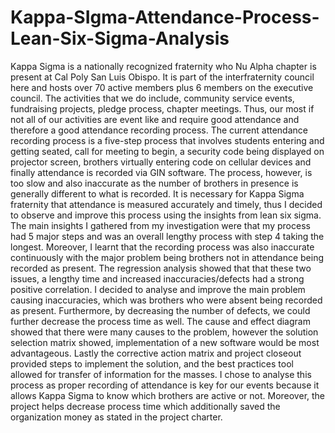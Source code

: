 # Kappa-SIgma-Attendance-Process-Lean-Six-Sigma-Analysis

Kappa Sigma is a nationally recognized fraternity who Nu Alpha chapter is present at Cal Poly San Luis Obispo. It is part of the interfraternity council here and hosts over 70 active members plus 6 members on the executive council. The activities that we do include, community service events, fundraising projects, pledge process, chapter meetings. Thus, our most if not all of our activities are event like and require good attendance and therefore a good attendance recording process.
The current attendance recording process is a five-step process that involves students entering and getting seated, call for meeting to begin, a security code being displayed on projector screen, brothers virtually entering code on cellular devices and finally attendance is recorded via GIN software. The process, however, is too slow and also inaccurate as the number of brothers in presence is generally different to what is recorded. It is necessary for Kappa Sigma fraternity that attendance is measured accurately and timely, thus I decided to observe and improve this process using the insights from lean six sigma.
The main insights I gathered from my investigation were that my process had 5 major steps and was an overall lengthy process with step 4 taking the longest. Moreover, I learnt that the recording process was also inaccurate continuously with the major problem being brothers not in attendance being recorded as present. The regression analysis showed that that these two issues, a lengthy time and increased inaccuracies/defects had a strong positive correlation.
I decided to analyse and improve the main problem causing inaccuracies, which was brothers who were absent being recorded as present. Furthermore, by decreasing the number of defects, we could further decrease the process time as well. The cause and effect diagram showed that there were many causes to the problem, however the solution selection matrix showed, implementation of a new software would be most advantageous. Lastly the corrective action matrix and project closeout provided steps to implement the solution, and the best practices tool allowed for transfer of information for the masses.
I chose to analyse this process as proper recording of attendance is key for our events because it allows Kappa Sigma to know which brothers are active or not. Moreover, the project helps decrease process time which additionally saved the organization money as stated in the project charter.

